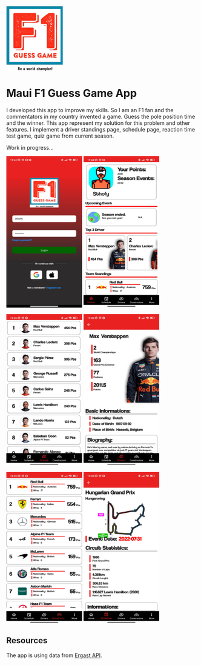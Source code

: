 ![image](https://github.com/Sthofy/MAUI_F1_Pole_Time_Guesser/blob/main/PoleTimeGuesser/PoleTimeGuesser/Resources/Images/logo.jpg)
# Maui F1 Guess Game App

I developed this app to improve my skills. So I am an F1 fan and the commentators in my country invented a game. Guess the pole position time and the winner. This app represent my solution for this problem and other features. I implement a driver standings page, schedule page, reaction time test game, quiz game from current season.

Work in progress...

<img src=https://github.com/Sthofy/MAUI_F1_Pole_Time_Guesser/blob/main/PoleTimeGuesser/PoleTimeGuesser/PreviewImages/login.jpg width="200" height="400"> <img src=https://github.com/Sthofy/MAUI_F1_Pole_Time_Guesser/blob/main/PoleTimeGuesser/PoleTimeGuesser/PreviewImages/main.jpg width="200" height="400">

<img src=https://github.com/Sthofy/MAUI_F1_Pole_Time_Guesser/blob/main/PoleTimeGuesser/PoleTimeGuesser/PreviewImages/divers.jpg width="200" height="400"> <img src=https://github.com/Sthofy/MAUI_F1_Pole_Time_Guesser/blob/main/PoleTimeGuesser/PoleTimeGuesser/PreviewImages/driverinfo.jpg width="200" height="400">

<img src=https://github.com/Sthofy/MAUI_F1_Pole_Time_Guesser/blob/main/PoleTimeGuesser/PoleTimeGuesser/PreviewImages/circuits.jpg width="200" height="400"> <img src=https://github.com/Sthofy/MAUI_F1_Pole_Time_Guesser/blob/main/PoleTimeGuesser/PoleTimeGuesser/PreviewImages/cicuitinfo.jpg width="200" height="400">

## Resources
 The app is using data from [Ergast API](http://ergast.com/mrd/).
